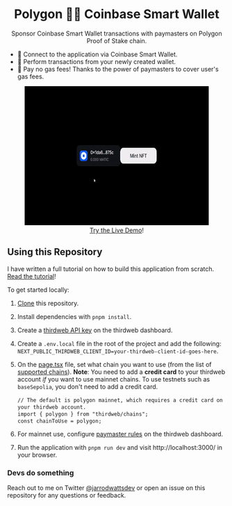 <h1 align="center">
  Polygon 💜🤝 Coinbase Smart Wallet
</h1>

<p align="center">
  Sponsor Coinbase Smart Wallet transactions with paymasters on Polygon Proof of Stake chain. 
</p>

<p>
<ul>
    <li>🔗 Connect to the application via Coinbase Smart Wallet.</li>
    <li>💸 Perform transactions from your newly created wallet.</li>
    <li>🚫 Pay no gas fees! Thanks to the power of paymasters to cover user's gas fees.</li>
</ul>
</p>

<figure align="center">
  <img src="./public/demo.gif" height="320px" alt="Demo"/>
  <figcaption align="center">
    <a href="https://polygon-coinbase-smart-wallet.vercel.app/" target="_blank">Try the Live Demo</a>!
  </figcaption>
</figure>

## Using this Repository

I have written a full tutorial on how to build this application from scratch. [Read the tutorial](https://blog.jarrodwatts.com/get-started-with-coinbase-smart-wallet)!

To get started locally:

1. [Clone](https://docs.github.com/en/repositories/creating-and-managing-repositories/cloning-a-repository) this repository.

2. Install dependencies with `pnpm install`.

3. Create a [thirdweb API key](https://docs.github.com/en/repositories/creating-and-managing-repositories/cloning-a-repository) on the thirdweb dashboard.

4. Create a `.env.local` file in the root of the project and add the following: `NEXT_PUBLIC_THIRDWEB_CLIENT_ID=your-thirdweb-client-id-goes-here`.

5. On the [page.tsx](./src/app/page.tsx) file, set what chain you want to use (from the list of [supported chains](https://www.smartwallet.dev/FAQ#what-networks-are-supported)). **Note**: You need to add a **credit card** to your thirdweb account _if_ you want to use mainnet chains. To use testnets such as `baseSepolia`, you don't need to add a credit card.

   ```tsx
   // The default is polygon mainnet, which requires a credit card on your thirdweb account.
   import { polygon } from "thirdweb/chains";
   const chainToUse = polygon;
   ```

6. For mainnet use, configure [paymaster rules](https://thirdweb.com/dashboard/connect/account-abstraction) on the thirdweb dashboard.

7. Run the application with `pnpm run dev` and visit http://localhost:3000/ in your browser.

### Devs do something

Reach out to me on Twitter [@jarrodwattsdev](https://twitter.com/jarrodwattsdev) or open an issue on this repository for any questions or feedback.
